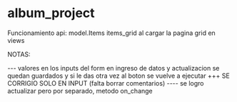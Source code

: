 # album_project

Funcionamiento api: model.Items
items_grid al cargar la pagina
grid en views



NOTAS: 

--- valores en los inputs del form en ingreso de datos y actualizacion se quedan guardados y si le das otra vez al boton se vuelve a ejecutar
+++ SE CORRIGIO SOLO EN INPUT (falta borrar comentarios)
---- se logro actualizar pero por separado, metodo on_change
